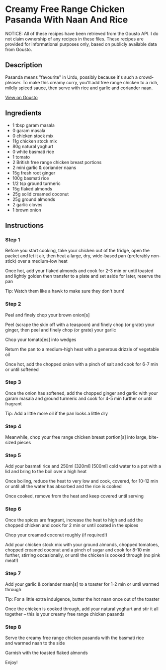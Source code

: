 # Creamy Free Range Chicken Pasanda With Naan And Rice

NOTICE: All of these recipes have been retrieved from the Gousto API. I do not claim ownership of any recipes in these files. These recipes are provided for informational purposes only, based on publicly available data from Gousto.

## Description

Pasanda means "favourite" in Urdu, possibly because it's such a crowd-pleaser. To make this creamy curry, you'll add free range chicken to a rich, mildly spiced sauce, then serve with rice and garlic and coriander naan.

[View on Gousto](https://www.gousto.co.uk/recipes/cookbook/creamy-free-range-chicken-pasanda-with-naan-and-rice)

## Ingredients

- 1 tbsp garam masala
- 0 garam masala
- 0 chicken stock mix
- 11g chicken stock mix
- 80g natural yoghurt
- 0 white basmati rice
- 1 tomato
-  2 British free range chicken breast portions
- 2 mini garlic & coriander naans
- 15g fresh root ginger 
- 100g basmati rice
- 1/2 tsp ground turmeric
- 15g flaked almonds
- 25g solid creamed coconut
- 25g ground almonds
- 2 garlic cloves
- 1 brown onion

## Instructions


### Step 1

Before you start cooking, take your chicken out of the fridge, open the packet and let it air, then heat a large, dry, wide-based pan (preferably non-stick) over a medium-low heat

Once hot, add your flaked almonds and cook for 2-3 min or until toasted and lightly golden then transfer to a plate and set aside for later, reserve the pan

Tip: Watch them like a hawk to make sure they don't burn!


### Step 2

Peel and finely chop your brown onion[s]

Peel (scrape the skin off with a teaspoon) and finely chop (or grate) your ginger, then peel and finely chop (or grate) your garlic

Chop your tomato[es] into wedges

Return the pan to a medium-high heat with a generous drizzle of vegetable oil

Once hot, add the chopped onion with a pinch of salt and cook for 6-7 min or until softened


### Step 3

Once the onion has softened, add the chopped ginger and garlic with your garam masala and ground turmeric and cook for 4-5 min further or until fragrant

Tip: Add a little more oil if the pan looks a little dry


### Step 4

Meanwhile, chop your free range chicken breast portion[s] into large, bite-sized pieces


### Step 5

Add your basmati rice and 250ml <span class="text-purple">[320ml]</span><span class="text-danger"> [500ml]</span> cold water to a pot with a lid and bring to the boil over a high heat

Once boiling, reduce the heat to very low and cook, covered, for 10-12 min or until all the water has absorbed and the rice is cooked

Once cooked, remove from the heat and keep covered until serving


### Step 6

Once the spices are fragrant, increase the heat to high and add the chopped chicken and cook for 2 min or until coated in the spices

Chop your creamed coconut roughly (if required!)

Add your chicken stock mix with your ground almonds, chopped tomatoes, chopped creamed coconut and a pinch of sugar and cook for 8-10 min further, stirring occasionally, or until the chicken is cooked through (no pink meat!)


### Step 7

Add your garlic & coriander naan[s] to a toaster for 1-2 min or until warmed through

Tip: For a little extra indulgence, butter the hot naan once out of the toaster

Once the chicken is cooked through, add your natural yoghurt and stir it all together – this is your creamy free range chicken pasanda

### Step 8

Serve the creamy free range chicken pasanda with the basmati rice and warmed naan to the side

Garnish with the toasted flaked almonds

Enjoy!

